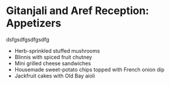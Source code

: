 # Gitanjali and Aref Reception: Appetizers
dsfgsdfgsdfgsdfg
* Herb-sprinkled stuffed mushrooms
* Blinnis with spiced fruit chutney
* Mini grilled cheese sandwiches
* Housemade sweet-potato chips topped with French onion dip
* Jackfruit cakes with Old Bay aioli
